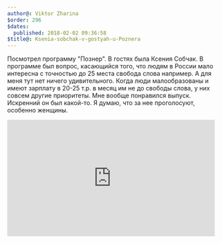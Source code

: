 ```yaml
---
author@: Viktor Zharina
$order: 296
$dates:
  published: 2018-02-02 09:36:58
$title@: Ksenia-sobchak-v-gostyah-u-Poznera
---
```

Посмотрел программу "Познер". В гостях была Ксения Собчак. В программе был вопрос, касающийся того, что людям в России мало интересна с точностью до 25 места свобода слова например. А для меня тут нет ничего удивительного. Когда люди малообразованы и имеют зарплату в 20-25 т.р. в месяц им не до свободы слова, у них совсем другие приоритеты.
Мне вообще понравился выпуск. Искренний он был какой-то. Я думаю, что за нее проголосуют, особенно женщины.

<iframe allowfullscreen="" frameborder="0" height="270" src="https://www.youtube.com/embed/t_Xra_HN8a8" width="480"></iframe>
